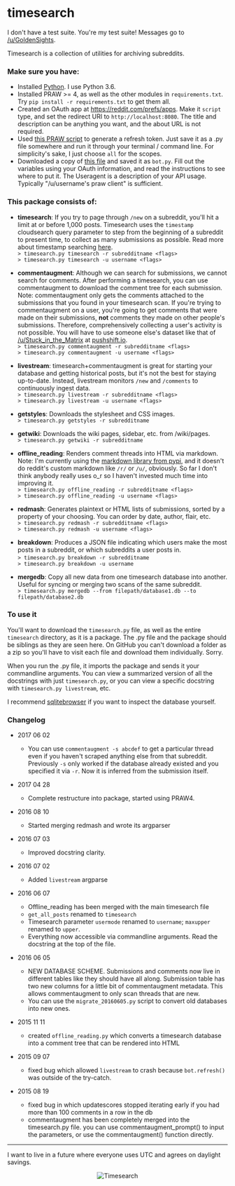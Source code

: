 timesearch
=============

I don't have a test suite. You're my test suite! Messages go to [/u/GoldenSights](https://reddit.com/u/GoldenSights).

Timesearch is a collection of utilities for archiving subreddits.

### Make sure you have:
- Installed [Python](https://www.python.org/download). I use Python 3.6.
- Installed PRAW >= 4, as well as the other modules in `requirements.txt`. Try `pip install -r requirements.txt` to get them all.
- Created an OAuth app at https://reddit.com/prefs/apps. Make it `script` type, and set the redirect URI to `http://localhost:8080`. The title and description can be anything you want, and the about URL is not required.
- Used [this PRAW script](https://praw.readthedocs.io/en/latest/tutorials/refresh_token.html) to generate a refresh token. Just save it as a .py file somewhere and run it through your terminal / command line. For simplicity's sake, I just choose `all` for the scopes.
- Downloaded a copy of [this file](https://github.com/voussoir/reddit/blob/master/bot4.py) and saved it as `bot.py`. Fill out the variables using your OAuth information, and read the instructions to see where to put it. The Useragent is a description of your API usage. Typically "/u/username's praw client" is sufficient.

### This package consists of:

- **timesearch**: If you try to page through `/new` on a subreddit, you'll hit a limit at or before 1,000 posts. Timesearch uses the `timestamp` cloudsearch query parameter to step from the beginning of a subreddit to present time, to collect as many submissions as possible. Read more about timestamp searching [here](https://www.reddit.com/r/reddittips/comments/2ix73n/use_cloudsearch_to_search_for_posts_on_reddit/).  
    `> timesearch.py timesearch -r subredditname <flags>`  
    `> timesearch.py timesearch -u username <flags>`

- **commentaugment**: Although we can search for submissions, we cannot search for comments. After performing a timesearch, you can use commentaugment to download the comment tree for each submission.  
    Note: commentaugment only gets the comments attached to the submissions that you found in your timesearch scan. If you're trying to commentaugment on a user, you're going to get comments that were made on their submissions, **not** comments they made on other people's submissions. Therefore, comprehensively collecting a user's activity is not possible. You will have to use someone else's dataset like that of [/u/Stuck_in_the_Matrix](https://reddit.com/u/Stuck_in_the_Matrix) at [pushshift.io](https://pushshift.io).  
    `> timesearch.py commentaugment -r subredditname <flags>`  
    `> timesearch.py commentaugment -u username <flags>`

- **livestream**: timesearch+commentaugment is great for starting your database and getting historical posts, but it's not the best for staying up-to-date. Instead, livestream monitors `/new` and `/comments` to continuously ingest data.  
    `> timesearch.py livestream -r subredditname <flags>`  
    `> timesearch.py livestream -u username <flags>`

- **getstyles**: Downloads the stylesheet and CSS images.  
    `> timesearch.py getstyles -r subredditname`

- **getwiki**: Downloads the wiki pages, sidebar, etc. from /wiki/pages.  
    `> timesearch.py getwiki -r subredditname`

- **offline_reading**: Renders comment threads into HTML via markdown.  
    Note: I'm currently using the [markdown library from pypi](https://pypi.python.org/pypi/Markdown), and it doesn't do reddit's custom markdown like `/r/` or `/u/`, obviously. So far I don't think anybody really uses o_r so I haven't invested much time into improving it.  
    `> timesearch.py offline_reading -r subredditname <flags>`  
    `> timesearch.py offline_reading -u username <flags>`

- **redmash**: Generates plaintext or HTML lists of submissions, sorted by a property of your choosing. You can order by date, author, flair, etc.  
    `> timesearch.py redmash -r subredditname <flags>`  
    `> timesearch.py redmash -u username <flags>`

- **breakdown**: Produces a JSON file indicating which users make the most posts in a subreddit, or which subreddits a user posts in.  
    `> timesearch.py breakdown -r subredditname` <flags>  
    `> timesearch.py breakdown -u username` <flags>

- **mergedb**: Copy all new data from one timesearch database into another. Useful for syncing or merging two scans of the same subreddit.  
    `> timesearch.py mergedb --from filepath/database1.db --to filepath/database2.db`

### To use it

You'll want to download the `timesearch.py` file, as well as the entire `timesearch` directory, as it is a package. The .py file and the package should be siblings as they are seen here. On GitHub you can't download a folder as a zip so you'll have to visit each file and download them individually. Sorry.

When you run the .py file, it imports the package and sends it your commandline arguments. You can view a summarized version of all the docstrings with just `timesearch.py`, or you can view a specific docstring with `timesearch.py livestream`, etc.

I recommend [sqlitebrowser](https://github.com/sqlitebrowser/sqlitebrowser/releases) if you want to inspect the database yourself.

### Changelog
- 2017 06 02
    - You can use `commentaugment -s abcdef` to get a particular thread even if you haven't scraped anything else from that subreddit. Previously `-s` only worked if the database already existed and you specified it via `-r`. Now it is inferred from the submission itself.

- 2017 04 28
    - Complete restructure into package, started using PRAW4.

- 2016 08 10
    - Started merging redmash and wrote its argparser

- 2016 07 03
    - Improved docstring clarity.

- 2016 07 02
    - Added `livestream` argparse

- 2016 06 07
    - Offline_reading has been merged with the main timesearch file
    - `get_all_posts` renamed to `timesearch`
    - Timesearch parameter `usermode` renamed to `username`; `maxupper` renamed to `upper`.
    - Everything now accessible via commandline arguments. Read the docstring at the top of the file.

- 2016 06 05
    - NEW DATABASE SCHEME. Submissions and comments now live in different tables like they should have all along. Submission table has two new columns for a little bit of commentaugment metadata. This allows commentaugment to only scan threads that are new.
    - You can use the `migrate_20160605.py` script to convert old databases into new ones.

- 2015 11 11
    - created `offline_reading.py` which converts a timesearch database into a comment tree that can be rendered into HTML

- 2015 09 07
    - fixed bug which allowed `livestream` to crash because `bot.refresh()` was outside of the try-catch.

- 2015 08 19
    - fixed bug in which updatescores stopped iterating early if you had more than 100 comments in a row in the db
    - commentaugment has been completely merged into the timesearch.py file. you can use commentaugment_prompt() to input the parameters, or use the commentaugment() function directly.


____


I want to live in a future where everyone uses UTC and agrees on daylight savings.

<p align="center">
    <img src="https://github.com/voussoir/reddit/blob/master/.GitImages/timesearch_logo_256.png?raw=true" alt="Timesearch"/>
</p>
